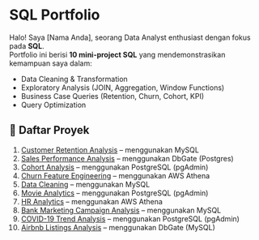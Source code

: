 # SQL Portfolio

Halo! Saya [Nama Anda], seorang Data Analyst enthusiast dengan fokus pada **SQL**.  
Portfolio ini berisi **10 mini-project SQL** yang mendemonstrasikan kemampuan saya dalam:

- Data Cleaning & Transformation
- Exploratory Analysis (JOIN, Aggregation, Window Functions)
- Business Case Queries (Retention, Churn, Cohort, KPI)
- Query Optimization

## 📂 Daftar Proyek
1. [Customer Retention Analysis](./project_1_customer_retention/README.md) – menggunakan MySQL
2. [Sales Performance Analysis](./project_2_sales_performance/README.md) – menggunakan DbGate (Postgres)
3. [Cohort Analysis](./project_3_cohort_analysis/README.md) – menggunakan PostgreSQL (pgAdmin)
4. [Churn Feature Engineering](./project_4_churn_features/README.md) – menggunakan AWS Athena
5. [Data Cleaning](./project_5_data_cleaning/README.md) – menggunakan MySQL
6. [Movie Analytics](./project_6_movie_analytics/README.md) – menggunakan PostgreSQL (pgAdmin)
7. [HR Analytics](./project_7_hr_analytics/README.md) – menggunakan AWS Athena
8. [Bank Marketing Campaign Analysis](./project_8_bank_marketing/README.md) – menggunakan MySQL
9. [COVID-19 Trend Analysis](./project_9_covid_analysis/README.md) – menggunakan PostgreSQL (pgAdmin)
10. [Airbnb Listings Analysis](./project_10_airbnb_analysis/README.md) – menggunakan DbGate (MySQL)

